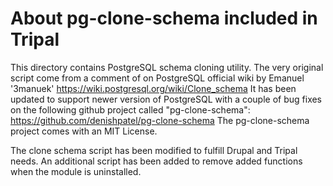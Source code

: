 # About pg-clone-schema included in Tripal

This directory contains PostgreSQL schema cloning utility. The very original
script come from a comment of on PostgreSQL official wiki by Emanuel '3manuek'
https://wiki.postgresql.org/wiki/Clone_schema
It has been updated to support newer version of PostgreSQL with a couple of bug
fixes on the following github project called "pg-clone-schema":
https://github.com/denishpatel/pg-clone-schema
The pg-clone-schema project comes with an MIT License.

The clone schema script has been modified to fulfill Drupal and Tripal needs.
An additional script has been added to remove added functions when the module is
uninstalled.

